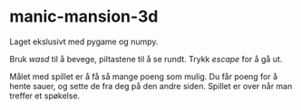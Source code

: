 # manic-mansion-3d

Laget ekslusivt med pygame og numpy.

Bruk _wasd_ til å bevege, piltastene til å se rundt.
Trykk _escape_ for å gå ut.

Målet med spillet er å få så mange poeng som mulig.
Du får poeng for å hente sauer, og sette de fra deg på den andre siden. Spillet er over når man treffer et spøkelse.
